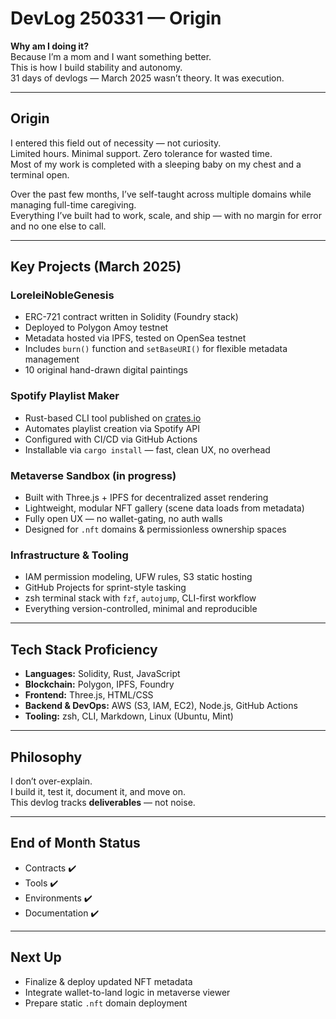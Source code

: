 # DevLog 250331 — Origin

**Why am I doing it?**  
Because I’m a mom and I want something better.  
This is how I build stability and autonomy.  
31 days of devlogs — March 2025 wasn’t theory. It was execution.

---

## Origin

I entered this field out of necessity — not curiosity.  
Limited hours. Minimal support. Zero tolerance for wasted time.  
Most of my work is completed with a sleeping baby on my chest and a terminal open.

Over the past few months, I’ve self-taught across multiple domains while managing full-time caregiving.  
Everything I’ve built had to work, scale, and ship — with no margin for error and no one else to call.

---

## Key Projects (March 2025)

### LoreleiNobleGenesis
- ERC-721 contract written in Solidity (Foundry stack)
- Deployed to Polygon Amoy testnet
- Metadata hosted via IPFS, tested on OpenSea testnet
- Includes `burn()` function and `setBaseURI()` for flexible metadata management
- 10 original hand-drawn digital paintings

### Spotify Playlist Maker
- Rust-based CLI tool published on [crates.io](https://crates.io)
- Automates playlist creation via Spotify API
- Configured with CI/CD via GitHub Actions
- Installable via `cargo install` — fast, clean UX, no overhead

### Metaverse Sandbox (in progress)
- Built with Three.js + IPFS for decentralized asset rendering
- Lightweight, modular NFT gallery (scene data loads from metadata)
- Fully open UX — no wallet-gating, no auth walls
- Designed for `.nft` domains & permissionless ownership spaces

### Infrastructure & Tooling
- IAM permission modeling, UFW rules, S3 static hosting
- GitHub Projects for sprint-style tasking
- zsh terminal stack with `fzf`, `autojump`, CLI-first workflow
- Everything version-controlled, minimal and reproducible

---

## Tech Stack Proficiency
- **Languages:** Solidity, Rust, JavaScript  
- **Blockchain:** Polygon, IPFS, Foundry  
- **Frontend:** Three.js, HTML/CSS  
- **Backend & DevOps:** AWS (S3, IAM, EC2), Node.js, GitHub Actions  
- **Tooling:** zsh, CLI, Markdown, Linux (Ubuntu, Mint)

---

## Philosophy

I don’t over-explain.  
I build it, test it, document it, and move on.  
This devlog tracks **deliverables** — not noise.

---

## End of Month Status
- Contracts ✔️  
- Tools ✔️  
- Environments ✔️  
- Documentation ✔️

---

## Next Up
- Finalize & deploy updated NFT metadata  
- Integrate wallet-to-land logic in metaverse viewer  
- Prepare static `.nft` domain deployment  